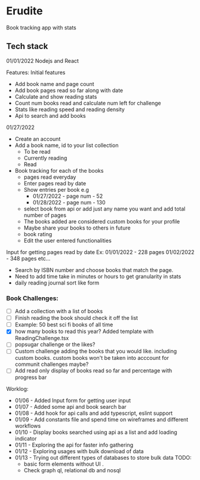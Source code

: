 # Erudite

Book tracking app with stats

## Tech stack

01/01/2022 Nodejs and React

Features:
Initial features

- Add book name and page count
- Add book pages read so far along with date
- Calculate and show reading stats
- Count num books read and calculate num left for challenge
- Stats like reading speed and reading density
- Api to search and add books

01/27/2022

- Create an account
- Add a book name, id to your list collection
  - To be read
  - Currently reading
  - Read
- Book tracking for each of the books
  - pages read everyday
  - Enter pages read by date
  - Show entries per book e.g
    - 01/27/2022 - page num - 52
    - 01/28/2022 - page num - 130
  - select book from api or add just any name you want and add total number of pages
  - The books added are considered custom books for your profile
  - Maybe share your books to others in future
  - book rating
  - Edit the user entered functionalities

Input for getting pages read by date
Ex: 01/01/2022 - 228 pages
01/02/2022 - 348 pages etc...

- Search by ISBN number and choose books that match the page.
- Need to add time take in minutes or hours to get granularity in stats
- daily reading journal sort like form

### Book Challenges:

- [ ] Add a collection with a list of books
- [ ] Finish reading the book should check it off the list
- [ ] Example: 50 best sci fi books of all time
- [x] how many books to read this year? Added template with ReadingChallenge.tsx
- [ ] popsugar challenge or the likes?
- [ ] Custom challenge adding the books that you would like. including custom books. custom books won't be taken into acccount for communit challenges maybe?
- [ ] Add read only display of books read so far and percentage with progress bar

Worklog:

- 01/06 - Added Input form for getting user input
- 01/07 - Added some api and book search bar
- 01/08 - Add hook for api calls and add typescript, eslint support
- 01/09 - Add constants file and spend time on wireframes and different workflows
- 01/10 - Display books searched using api as a list and add loading indicator
- 01/11 - Exploring the api for faster info gathering
- 01/12 - Exploring usages with bulk download of data
- 01/13 - Trying out different types of databases to store bulk data
  TODO:
  - basic form elements without UI .
  - Check graph ql, relational db and nosql
